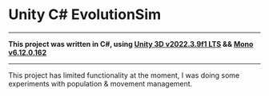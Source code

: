 # Unity C# EvolutionSim

---

**This project was written in C#, using [Unity 3D v2022.3.9f1 LTS](https://www.unity.com/) && [Mono v6.12.0.162](https://www.mono-project.com/)**

---

This project has limited functionality at the moment, I was doing some experiments with population & movement management.